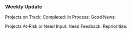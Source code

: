 ### Weekly Update

Projects on Track:
Completed:
In Process:
Good News:

Projects At-Risk or Need Input:
Need Feedback:
Reprioritize: 